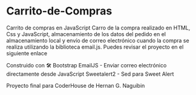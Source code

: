 # Carrito-de-Compras

Carrito de compras en JavaScript
Carro de la compra realizado en HTML, Css y JavaScript, almacenamiento de los datos del pedido en el almacenamiento local y envío de correo 
electrónico cuando la compra se realiza utilizando la biblioteca email.js. Puedes revisar el proyecto en el siguiente enlace

Construido con 🛠️
Bootstrap 
EmailJS - Enviar correo electrónico directamente desde JavaScript
Sweetalert2 - Sed para Sweet Alert

Proyecto final para CoderHouse de Hernan G. Naguibin
